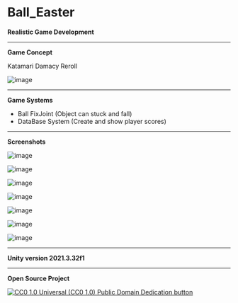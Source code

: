 # Ball_Easter
**Realistic Game Development**

---
**Game Concept**

Katamari Damacy Reroll

![image](https://github.com/Gongpai/Ball_Easter/assets/31787868/c2ae434c-10c2-4adb-9af5-2240bf7b9263)

---
**Game Systems**
- Ball FixJoint (Object can stuck and fall)
- DataBase System (Create and show player scores)

---
**Screenshots**

![image](https://github.com/Gongpai/Ball_Easter/assets/31787868/c35361d4-8148-44f7-a0e8-db7ee7fcbd1a)

![image](https://github.com/Gongpai/Ball_Easter/assets/31787868/85cde31a-7731-4f60-bbd0-ea359403266a)

![image](https://github.com/Gongpai/Ball_Easter/assets/31787868/4f5e1a99-e8a4-4a0f-bbec-4b6b0e1a5d0d)

![image](https://github.com/Gongpai/Ball_Easter/assets/31787868/8808150a-767d-4a93-9e5f-e617bb1b84ef)

![image](https://github.com/Gongpai/Ball_Easter/assets/31787868/daec0869-f33c-43c8-a1ca-2481bb1b7b6f)

![image](https://github.com/Gongpai/Ball_Easter/assets/31787868/5b5c4a26-5f65-41a9-95c1-892f1c948245)

![image](https://github.com/Gongpai/Ball_Easter/assets/31787868/2000bce9-bad7-4cdf-8ece-40da46bb0b95)

---
**Unity version 2021.3.32f1**

---
**Open Source Project**

[![CC0 1.0 Universal (CC0 1.0) Public Domain Dedication
button][cc-zero-png]][cc-zero]

[cc-zero-png]: https://licensebuttons.net/l/zero/1.0/88x31.png "CC0 1.0 Universal (CC0 1.0) Public Domain Dedication button"
[cc-zero]: https://creativecommons.org/publicdomain/zero/1.0/
